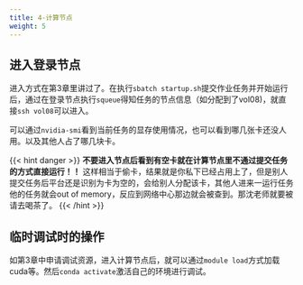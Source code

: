 ```yaml
---
title: 4-计算节点
weight: 5
---
```


## 进入登录节点
进入方式在第3章里讲过了。在执行`sbatch startup.sh`提交作业任务并开始运行后，通过在登录节点执行`squeue`得知任务的节点信息（如分配到了vol08)，就直接`ssh vol08`可以进入。

可以通过`nvidia-smi`看到当前任务的显存使用情况，也可以看到哪几张卡还没人用。以及其他人占了哪几块卡。

{{< hint danger >}}
**不要进入节点后看到有空卡就在计算节点里不通过提交任务的方式直接运行！！**
这样相当于偷卡，结果就是你私下已经占用上了，但是别人提交任务后平台还是识别为卡为空的，会给别人分配该卡，其他人进来一运行任务他的任务就会out of memory，反应到网络中心那边就会被查到。那沈老师就要被请去喝茶了。
{{< /hint >}}

## 临时调试时的操作
如第3章中申请调试资源，进入计算节点后，就可以通过`module load`方式加载cuda等。然后`conda activate`激活自己的环境进行调试。

